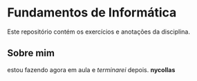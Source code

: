 # Fundamentos de Informática 
Este repositório contém os exercícios e anotações da disciplina.

## Sobre mim

 estou fazendo agora em aula e *terminarei* depois. **nycollas**